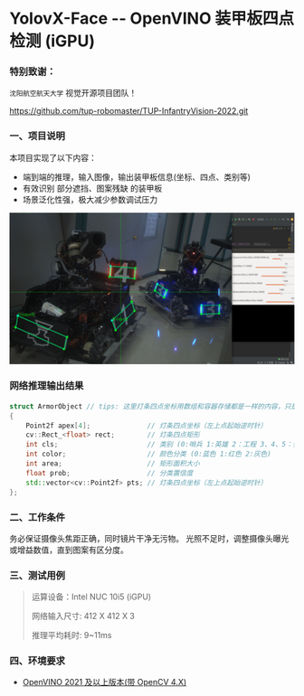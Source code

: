 # YolovX-Face -- OpenVINO 装甲板四点检测 (iGPU)

### 特别致谢：
`沈阳航空航天大学` 视觉开源项目团队！

https://github.com/tup-robomaster/TUP-InfantryVision-2022.git

### 一、项目说明
本项目实现了以下内容：
* 端到端的推理，输入图像，输出装甲板信息(坐标、四点、类别等)
* 有效识别 部分遮挡、图案残缺 的装甲板
* 场景泛化性强，极大减少参数调试压力

![演示示例](./detect_display.png)

### 网络推理输出结果
~~~ c++ 
struct ArmorObject // tips: 这里灯条四点坐标用数组和容器存储都是一样的内容，只是为了方便代码调用
{
    Point2f apex[4];              // 灯条四点坐标（左上点起始逆时针）
    cv::Rect_<float> rect;        // 灯条四点矩形
    int cls;                      // 类别 (0:哨兵 1:英雄 2：工程 3、4、5：步兵 6：前哨站 7：基地)
    int color;                    // 颜色分类 (0:蓝色 1:红色 2:灰色)
    int area;                     // 矩形面积大小
    float prob;                   // 分类置信度
    std::vector<cv::Point2f> pts; // 灯条四点坐标（左上点起始逆时针）
};
~~~

### 二、工作条件
务必保证摄像头焦距正确，同时镜片干净无污物。
光照不足时，调整摄像头曝光或增益数值，直到图案有区分度。

### 三、测试用例
> 运算设备：Intel NUC 10i5 (iGPU)
> 
> 网络输入尺寸: 412 X 412 X 3
> 
> 推理平均耗时: 9~11ms

### 四、环境要求
* [OpenVINO 2021 及以上版本(带 OpenCV 4.X)](https://docs.openvino.ai/cn/latest/get_started.html)
